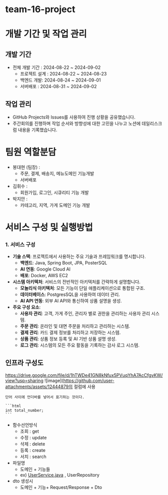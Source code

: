 # team-16-project

# 개발 기간 및 작업 관리


## 개발 기간

- 전체 개발 기간 : 2024-08-22 ~ 2024-09-02
  - 프로젝트 설계 : 2024-08-22 ~ 2024-08-23
  - 백엔드 개발: 2024-08-24 ~ 2024-09-01
  - 서버배포 : 2024-08-31 ~ 2024-09-02

## **작업 관리**

- GitHub Projects와 Issues를 사용하여 진행 상황을 공유했습니다.
- 주간회의를 진행하며 작업 순서와 방향성에 대한 고민을 나누고 노션에 데일리스크럼 내용을 기록했습니다.

# 팀원 역할분담

- 봉대현 (팀장) :
  - 주문, 결제, 배송지, 메뉴도메인 기능개발
  - 서버배포
- 김휘수 :
  - 회원가입, 로그인, 시큐리티 기능 개발
- 박지안 :
  - 카테고리, 지역, 가게 도메인 기능 개발

# 서비스 구성 및 실행방법

<aside>

### 1. **서비스 구성**

- **기술 스택**: 프로젝트에서 사용하는 주요 기술과 프레임워크를 명시합니다.
  - **백엔드**: Java, Spring Boot, JPA, PosterSQL
  - **AI 연동**: Google Cloud AI
  - **배포**: Docker, AWS EC2
- **시스템 아키텍처**: 서비스의 전반적인 아키텍처를 간략하게 설명합니다.
  - **모놀리식 아키텍처**: 모든 기능이 단일 애플리케이션으로 통합된 구조.
  - **데이터베이스**: PostgresSQL을 사용하여 데이터 관리.
  - **AI API 연동**: 외부 AI API와 통신하여 상품 설명을 생성.
- **주요 구성 요소**:
  - **사용자 관리**: 고객, 가게 주인, 관리자 별로 권한을 관리하는 사용자 관리 시스템.
  - **주문 관리**: 온라인 및 대면 주문을 처리하고 관리하는 시스템.
  - **결제 관리**: 카드 결제 정보를 처리하고 저장하는 시스템.
  - **상품 관리**: 상품 정보 등록 및 AI 기반 상품 설명 생성.
  - **로그 관리**: 시스템의 모든 주요 활동을 기록하는 감사 로그 시스템.
</aside>

## 인프라 구성도

https://drive.google.com/file/d/1hTWDe41GN8kNfux5PVuqYhA7AcCfgvKW/view?usp=sharing
![image](https://github.com/user-attachments/assets/12444879의 컬럼에 사용
    
    단어 사이에 언더바를 넣어서 표기하는 것이다.
    
    ```html
    int total_number;
    ```
    

- 함수선언방식
    - 조회 : get
    - 수정 : update
    - 삭제 : delete
    - 등록 : create
    - 서치 : search
- 파일명
    - 도메인 + 기능들
    - ex) [UserService.java](http://UserService.java) , UserRepository
- dto 생성시
    - 도메인 + 기능+ Request/Response + Dto
